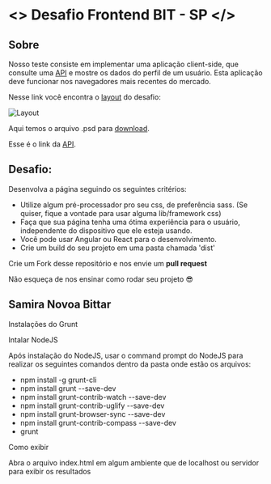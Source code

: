 # <> Desafio Frontend BIT - SP </>

## Sobre

Nosso teste consiste em implementar uma aplicação client-side, que consulte uma [API](http://www.mocky.io/v2/5a5e38f3330000b0261923a5) e mostre os dados do perfil de um usuário. Esta aplicação deve funcionar nos navegadores mais recentes do mercado.

Nesse link você encontra o [layout](https://github.com/b2w-marketplace/code-challenge/blob/master/files/layout-code-challenge.jpg) do desafio:

![Layout](https://github.com/b2w-marketplace/code-challenge/blob/master/files/layout-code-challenge.jpg)


Aqui temos o arquivo .psd para [download](https://github.com/b2w-marketplace/code-challenge/blob/master/files/layout-code-challenge.psd).

Esse é o link da [API](http://www.mocky.io/v2/5a5e38f3330000b0261923a5).

## Desafio:

Desenvolva a página seguindo os seguintes critérios:

- Utilize algum pré-processador pro seu css, de preferência sass. (Se quiser, fique a vontade para usar alguma lib/framework css)
- Faça que sua página tenha uma ótima experiência para o usuário, independente do dispositivo que ele esteja usando.
- Você pode usar Angular ou React para o desenvolvimento.
- Crie um build do seu projeto em uma pasta chamada 'dist'

Crie um Fork desse repositório e nos envie um **pull request**

Não esqueça de nos ensinar como rodar seu projeto :sunglasses:

## Samira Novoa Bittar

Instalações do Grunt

Intalar NodeJS

Após instalação do NodeJS, usar o command prompt do NodeJS para realizar os seguintes comandos dentro da pasta onde estão os arquivos:

- npm install -g grunt-cli
- npm install grunt --save-dev
- npm install grunt-contrib-watch --save-dev
- npm install grunt-contrib-uglify --save-dev
- npm install grunt-browser-sync --save-dev
- npm install grunt-contrib-compass --save-dev
- grunt

Como exibir

Abra o arquivo index.html em algum ambiente que de localhost ou servidor para exibir os resultados